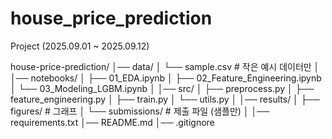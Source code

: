 # house_price_prediction
Project (2025.09.01 ~ 2025.09.12)


house-price-prediction/
│── data/
│   └── sample.csv             # 작은 예시 데이터만
│
│── notebooks/
│   ├── 01_EDA.ipynb
│   ├── 02_Feature_Engineering.ipynb
│   └── 03_Modeling_LGBM.ipynb
│
│── src/
│   ├── preprocess.py
│   ├── feature_engineering.py
│   ├── train.py
│   └── utils.py
│
│── results/
│   ├── figures/               # 그래프
│   └── submissions/           # 제출 파일 (샘플만)
│
│── requirements.txt
│── README.md
│── .gitignore
